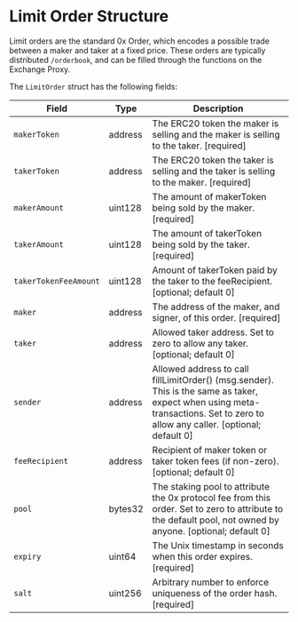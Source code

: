 # Limit Order Structure

Limit orders are the standard 0x Order, which encodes a possible trade between a maker and taker at a fixed price. These orders are typically distributed `/orderbook`, and can be filled through the functions on the Exchange Proxy.

The `LimitOrder` struct has the following fields:

| Field                 | Type    | Description                                                                                                                                                                    |
| --------------------- | ------- | ------------------------------------------------------------------------------------------------------------------------------------------------------------------------------ |
| `makerToken`          | address | The ERC20 token the maker is selling and the maker is selling to the taker. \[required]                                                                                        |
| `takerToken`          | address | The ERC20 token the taker is selling and the taker is selling to the maker. \[required]                                                                                        |
| `makerAmount`         | uint128 | The amount of makerToken being sold by the maker. \[required]                                                                                                                  |
| `takerAmount`         | uint128 | The amount of takerToken being sold by the taker. \[required]                                                                                                                  |
| `takerTokenFeeAmount` | uint128 | Amount of takerToken paid by the taker to the feeRecipient. \[optional; default 0]                                                                                             |
| `maker`               | address | The address of the maker, and signer, of this order. \[required]                                                                                                               |
| `taker`               | address | Allowed taker address. Set to zero to allow any taker. \[optional; default 0]                                                                                                  |
| `sender`              | address | Allowed address to call fillLimitOrder() (msg.sender). This is the same as taker, expect when using meta-transactions. Set to zero to allow any caller. \[optional; default 0] |
| `feeRecipient`        | address | Recipient of maker token or taker token fees (if non-zero). \[optional; default 0]                                                                                             |
| `pool`                | bytes32 | The staking pool to attribute the 0x protocol fee from this order. Set to zero to attribute to the default pool, not owned by anyone. \[optional; default 0]                   |
| `expiry`              | uint64  | The Unix timestamp in seconds when this order expires. \[required]                                                                                                             |
| `salt`                | uint256 | Arbitrary number to enforce uniqueness of the order hash. \[required]                                                                                                          |
